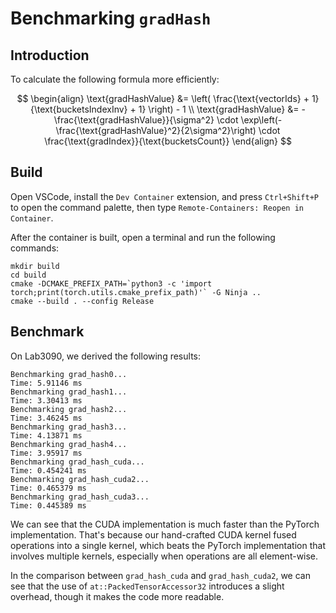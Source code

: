 # Benchmarking `gradHash`

## Introduction

To calculate the following formula more efficiently:

$$
\begin{align}
\text{gradHashValue} &= \left( \frac{\text{vectorIds} + 1}{\text{bucketsIndexInv} + 1} \right) - 1 \\
\text{gradHashValue} &= - \frac{\text{gradHashValue}}{\sigma^2} \cdot \exp\left(- \frac{\text{gradHashValue}^2}{2\sigma^2}\right) \cdot \frac{\text{gradIndex}}{\text{bucketsCount}}
\end{align}
$$

## Build

Open VSCode, install the `Dev Container` extension, and press `Ctrl+Shift+P` to open the command palette, then type `Remote-Containers: Reopen in Container`.

After the container is built, open a terminal and run the following commands:

```session
mkdir build
cd build
cmake -DCMAKE_PREFIX_PATH=`python3 -c 'import torch;print(torch.utils.cmake_prefix_path)'` -G Ninja ..
cmake --build . --config Release
```

## Benchmark

On Lab3090, we derived the following results:

```
Benchmarking grad_hash0...
Time: 5.91146 ms
Benchmarking grad_hash1...
Time: 3.30413 ms
Benchmarking grad_hash2...
Time: 3.46245 ms
Benchmarking grad_hash3...
Time: 4.13871 ms
Benchmarking grad_hash4...
Time: 3.95917 ms
Benchmarking grad_hash_cuda...
Time: 0.454241 ms
Benchmarking grad_hash_cuda2...
Time: 0.465379 ms
Benchmarking grad_hash_cuda3...
Time: 0.445389 ms
```

We can see that the CUDA implementation is much faster than the PyTorch implementation. That's because our hand-crafted CUDA kernel fused operations into a single kernel, which beats the PyTorch implementation that involves multiple kernels, especially when operations are all element-wise.

In the comparison between `grad_hash_cuda` and `grad_hash_cuda2`, we can see that the use of `at::PackedTensorAccessor32` introduces a slight overhead, though it makes the code more readable.
